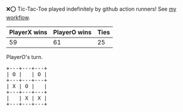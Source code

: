 :x::o: Tic-Tac-Toe played indefinitely by github action runners! See [my workflow](.github/workflows/play.yaml).

|PlayerX wins|PlayerO wins|Ties|
|-|-|-|
|59|61|25|

PlayerO's turn.

<pre>
+---+---+---+
| O |   | O |
+---+---+---+
| X | O |   |
+---+---+---+
|   | X | X |
+---+---+---+
</pre>